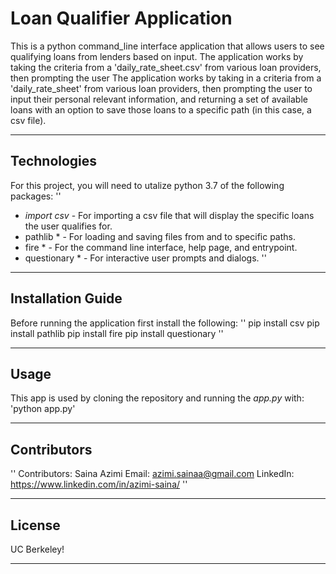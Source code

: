 # **Loan Qualifier Application**
This is a python command_line interface application that allows users to see qualifying loans from lenders based on input. The application works by taking the criteria from a 'daily_rate_sheet.csv' from various loan providers, then prompting the user
The application works by taking in a criteria from a 'daily_rate_sheet' from various loan providers, then prompting the user to input their personal relevant information, and returning a set of available loans with an option to save those loans to a specific path (in this case, a csv file).

---

## Technologies
For this project, you will need to utalize python 3.7 of the following packages:
''
* *import csv* - For importing a csv file that will display the specific loans the user qualifies for. 
* pathlib * - For loading and saving files from and to specific paths.
* fire * - For the command line interface, help page, and entrypoint. 
* questionary * - For interactive user prompts and dialogs. 
''

---

## Installation Guide
Before running the application first install the following:
''
pip install csv
pip install pathlib
pip install fire 
pip install questionary 
''

---

## Usage
This app is used by cloning the repository and running the *app.py* with:
'python app.py'

---

## Contributors
''
Contributors: Saina Azimi
Email: azimi.sainaa@gmail.com
LinkedIn: https://www.linkedin.com/in/azimi-saina/ 
''

---

## License
UC Berkeley!

---